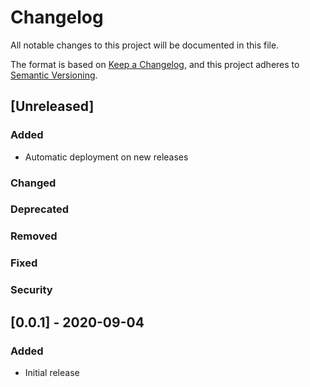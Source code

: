 # Changelog
All notable changes to this project will be documented in this file.

The format is based on [Keep a Changelog](https://keepachangelog.com/en/1.0.0/),
and this project adheres to [Semantic Versioning](https://semver.org/spec/v2.0.0.html).

## [Unreleased]
### Added
- Automatic deployment on new releases
### Changed
### Deprecated
### Removed
### Fixed
### Security

## [0.0.1] - 2020-09-04
### Added
- Initial release